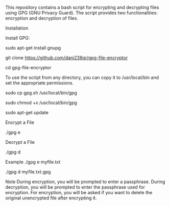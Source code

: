 This repository contains a bash script for encrypting and decrypting files using GPG (GNU Privacy Guard).
The script provides two functionalities: encryption and decryption of files.


Installation


Install GPG:


sudo apt-get install gnupg

git clone https://github.com/dani238qr/gpg-file-encryptor

cd gpg-file-encryptor

To use the script from any directory, you can copy it to /usr/local/bin and set the appropriate permissions.


sudo cp gpg.sh /usr/local/bin/gpg

sudo chmod +x /usr/local/bin/gpg

sudo apt-get update


Encrypt a File

./gpg e <filename>


Decrypt a File

./gpg d <filename>


Example
./gpg e myfile.txt

./gpg d myfile.txt.gpg



Note
During encryption, you will be prompted to enter a passphrase.
During decryption, you will be prompted to enter the passphrase used for encryption.
For encryption, you will be asked if you want to delete the original unencrypted file after encrypting it.


